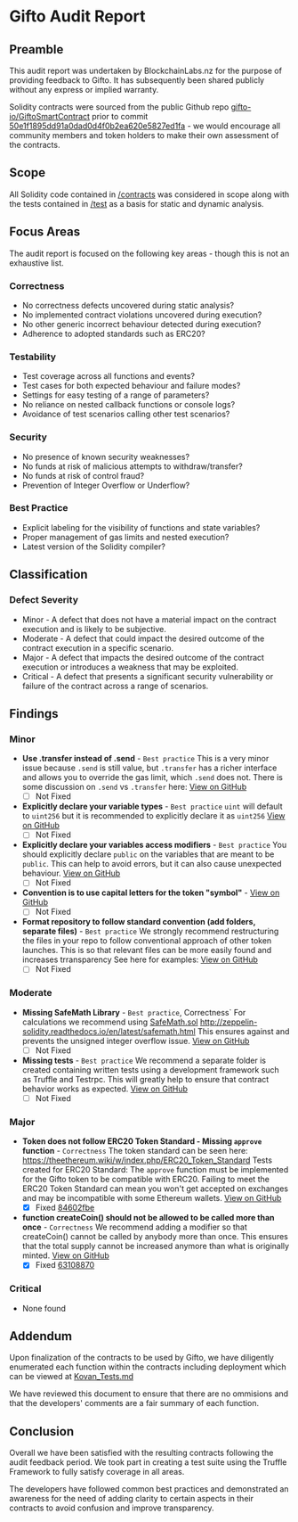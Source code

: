 # Gifto Audit Report

## Preamble
This audit report was undertaken by BlockchainLabs.nz for the purpose of providing feedback to Gifto. It has subsequently been shared publicly without any express or implied warranty.

Solidity contracts were sourced from the public Github repo [gifto-io/GiftoSmartContract](https://github.com/BlockchainLabsNZ/gifto-contracts/tree/master/contracts) prior to commit [50e1f1895dd91a0dad0d4f0b2ea620e5827ed1fa](https://github.com/gifto-io/GiftoSmartContract/tree/50e1f1895dd91a0dad0d4f0b2ea620e5827ed1fa) - we would encourage all community members and token holders to make their own assessment of the contracts.

## Scope
All Solidity code contained in [/contracts](https://github.com/BlockchainLabsNZ/gifto-contracts) was considered in scope along with the tests contained in [/test](https://github.com/BlockchainLabsNZ/gifto-contracts/tree/master/test) as a basis for static and dynamic analysis.

## Focus Areas
The audit report is focused on the following key areas - though this is not an exhaustive list.
### Correctness
- No correctness defects uncovered during static analysis?
- No implemented contract violations uncovered during execution?
- No other generic incorrect behaviour detected during execution?
- Adherence to adopted standards such as ERC20?
### Testability
- Test coverage across all functions and events?
- Test cases for both expected behaviour and failure modes?
- Settings for easy testing of a range of parameters?
- No reliance on nested callback functions or console logs?
- Avoidance of test scenarios calling other test scenarios?
### Security
- No presence of known security weaknesses?
- No funds at risk of malicious attempts to withdraw/transfer?
- No funds at risk of control fraud?
- Prevention of Integer Overflow or Underflow?
### Best Practice
- Explicit labeling for the visibility of functions and state variables?
- Proper management of gas limits and nested execution?
- Latest version of the Solidity compiler?

## Classification
### Defect Severity
- Minor - A defect that does not have a material impact on the contract execution and is likely to be subjective.
- Moderate - A defect that could impact the desired outcome of the contract execution in a specific scenario.
- Major - A defect that impacts the desired outcome of the contract execution or introduces a weakness that may be exploited.
- Critical - A defect that presents a significant security vulnerability or failure of the contract across a range of scenarios.

## Findings
### Minor
- **Use .transfer instead of .send** - `Best practice` This is a very minor issue because `.send` is still value, but `.transfer` has a richer interface and allows you to override the gas limit, which `.send` does not. There is some discussion on `.send` vs `.transfer` here:   [View on GitHub](https://github.com/BlockchainLabsNZ/gifto-contracts/issues/10)
  - [ ] Not Fixed
- **Explicitly declare your variable types** - `Best practice` `uint` will default to `uint256` but it is recommended to explicitly declare it as `uint256`  [View on GitHub](https://github.com/BlockchainLabsNZ/gifto-contracts/issues/9)
  - [ ] Not Fixed
- **Explicitly declare your variables access modifiers** - `Best practice` You should explicitly declare `public` on the variables that are meant to be `public`. This can help to avoid errors, but it can also cause unexpected behaviour.  [View on GitHub](https://github.com/BlockchainLabsNZ/gifto-contracts/issues/8)
  - [ ] Not Fixed
- **Convention is to use capital letters for the token "symbol"** -    [View on GitHub](https://github.com/BlockchainLabsNZ/gifto-contracts/issues/6)
  - [ ] Not Fixed
- **Format repository to follow standard convention (add folders, separate files)** - `Best practice` We strongly recommend restructuring the files in your repo to follow conventional approach of other token launches. This is so that relevant files can be more easily found and increases trransparency See here for examples:    [View on GitHub](https://github.com/BlockchainLabsNZ/gifto-contracts/issues/1)
  - [ ] Not Fixed

### Moderate
- **Missing SafeMath Library** - `Best practice`, Correctness` For calculations we recommend using [SafeMath.sol](https://github.com/OpenZeppelin/zeppelin-solidity/blob/master/contracts/math/SafeMath.sol) http://zeppelin-solidity.readthedocs.io/en/latest/safemath.html This ensures against and prevents the unsigned integer overflow issue.  [View on GitHub](https://github.com/BlockchainLabsNZ/gifto-contracts/issues/3)
  - [ ] Not Fixed
- **Missing tests** - `Best practice` We recommend a separate folder is created containing written tests using a development framework such as Truffle and Testrpc. This will greatly help to ensure that contract behavior works as expected.  [View on GitHub](https://github.com/BlockchainLabsNZ/gifto-contracts/issues/2)
  - [ ] Not Fixed
  
### Major
- **Token does not follow ERC20 Token Standard - Missing `approve` function** - `Correctness` The token standard can be seen here: https://theethereum.wiki/w/index.php/ERC20_Token_Standard Tests created for ERC20 Standard:  The `approve` function must be implemented for the Gifto token to be compatible with ERC20. Failing to meet the ERC20 Token Standard can mean you won't get accepted on exchanges and may be incompatible with some Ethereum wallets.  [View on GitHub](https://github.com/BlockchainLabsNZ/gifto-contracts/issues/5)
  - [x] Fixed [84602fbe](https://github.com/BlockchainLabsNZ/gifto-contracts/commit/de37a1860bb788b4447b0f2d9025150594ddfbfc)
- **function createCoin() should not be allowed to be called more than once** - `Correctness` We recommend adding a modifier so that createCoin() cannot be called by anybody more than once. This ensures that the total supply cannot be increased anymore than what is originally minted.   [View on GitHub](https://github.com/BlockchainLabsNZ/gifto-contracts/issues/4)
  - [x] Fixed [63108870](https://github.com/BlockchainLabsNZ/gifto-contracts/commit/87701be0f15b5610ffdbc1a32514c974a0fd5239)

### Critical
- None found

## Addendum
Upon finalization of the contracts to be used by Gifto, we have diligently enumerated each function within the contracts including deployment which can be viewed at [Kovan_Tests.md](https://github.com/BlockchainLabsNZ/gifto-contracts/blob/master/Kovan_Tests.md)

We have reviewed this document to ensure that there are no ommisions and that the developers' comments are a fair summary of each function.

## Conclusion
Overall we have been satisfied with the resulting contracts following the audit feedback period. We took part in creating a test suite using the Truffle Framework to fully satisfy coverage in all areas.

The developers have followed common best practices and demonstrated an awareness for the need of adding clarity to certain aspects in their contracts to avoid confusion and improve transparency.
